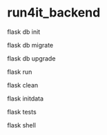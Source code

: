 # run4it_backend

flask db init

flask db migrate

flask db upgrade

flask run

flask clean

flask initdata

flask tests

flask shell
